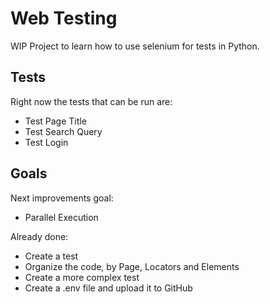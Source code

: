 
# Web Testing

WIP Project to learn how to use selenium for tests in Python.


## Tests

Right now the tests that can be run are:
  - Test Page Title
  - Test Search Query
  - Test Login




## Goals

Next improvements goal:
- Parallel Execution

Already done:
- Create a test 
- Organize the code, by Page, Locators and Elements
- Create a more complex test
- Create a .env file and upload it to GitHub






